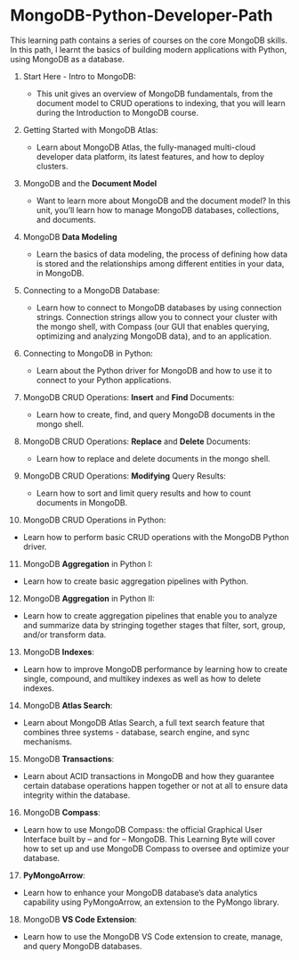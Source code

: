 # MongoDB-Python-Developer-Path

This learning path contains a series of courses on the core MongoDB skills. In this path, I learnt the basics of building modern applications with Python, using MongoDB as a database.

1. Start Here - Intro to MongoDB:
   - This unit gives an overview of MongoDB fundamentals, from the document model to CRUD operations to indexing, that you will learn during the Introduction to MongoDB course.

2. Getting Started with MongoDB Atlas:
   - Learn about MongoDB Atlas, the fully-managed multi-cloud developer data platform, its latest features, and how to deploy clusters.

3. MongoDB and the **Document Model**
   - Want to learn more about MongoDB and the document model? In this unit, you’ll learn how to manage MongoDB databases, collections, and documents.

4. MongoDB **Data Modeling**
   - Learn the basics of data modeling, the process of defining how data is stored and the relationships among different entities in your data, in MongoDB.

5. Connecting to a MongoDB Database:
   - Learn how to connect to MongoDB databases by using connection strings. Connection strings allow you to connect your cluster with the mongo shell, with Compass (our GUI that enables querying, optimizing and analyzing MongoDB data), and to an application.

6. Connecting to MongoDB in Python:
   - Learn about the Python driver for MongoDB and how to use it to connect to your Python applications.

7. MongoDB CRUD Operations: **Insert** and **Find** Documents:
   - Learn how to create, find, and query MongoDB documents in the mongo shell.

8. MongoDB CRUD Operations: **Replace** and **Delete** Documents:
   - Learn how to replace and delete documents in the mongo shell.

9. MongoDB CRUD Operations: **Modifying** Query Results:
   - Learn how to sort and limit query results and how to count documents in MongoDB.

10. MongoDB CRUD Operations in Python:
   - Learn how to perform basic CRUD operations with the MongoDB Python driver.

11. MongoDB **Aggregation** in Python I:
   - Learn how to create basic aggregation pipelines with Python.

12. MongoDB **Aggregation** in Python II:
   - Learn how to create aggregation pipelines that enable you to analyze and summarize data by stringing together stages that filter, sort, group, and/or transform data.

13. MongoDB **Indexes**:
   - Learn how to improve MongoDB performance by learning how to create single, compound, and multikey indexes as well as how to delete indexes.

14. MongoDB **Atlas Search**:
   - Learn about MongoDB Atlas Search, a full text search feature that combines three systems - database, search engine, and sync mechanisms.

15. MongoDB **Transactions**:
   - Learn about ACID transactions in MongoDB and how they guarantee certain database operations happen together or not at all to ensure data integrity within the database.

16. MongoDB **Compass**:
   - Learn how to use MongoDB Compass: the official Graphical User Interface built by – and for – MongoDB. This Learning Byte will cover how to set up and use MongoDB Compass to oversee and optimize your database.

17. **PyMongoArrow**:
   - Learn how to enhance your MongoDB database’s data analytics capability using PyMongoArrow, an extension to the PyMongo library.

18. MongoDB **VS Code Extension**:
   - Learn how to use the MongoDB VS Code extension to create, manage, and query MongoDB databases.

   

   


   


   

   

   







   


   

   

   







   



   


